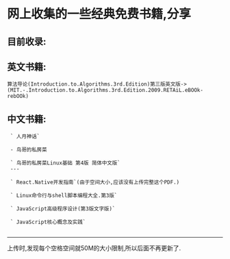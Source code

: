 # 网上收集的一些经典免费书籍,分享

## 目前收录:

## 英文书籍:
```
算法导论(Introduction.to.Algorithms.3rd.Edition)第三版英文版->(MIT.-.Introduction.to.Algorithms.3rd.Edition.2009.RETAiL.eBOOk-rebOOk)
```
## 中文书籍:

```
 ` 人月神话`

 - 鸟哥的私房菜

 ` 鸟哥的私房菜Linux基础 第4版 简体中文版`
 ---

 ` React.Native开发指南`(由于空间大小,应该没有上传完整这个PDF.)

 ` Linux命令行与shell脚本编程大全.第3版`
 
 ` JavaScript高级程序设计(第3版文字版)`

 ` JavaScript核心概念及实践`


```

---
上传时,发现每个空格空间就50M的大小限制,所以后面不再更新了.
